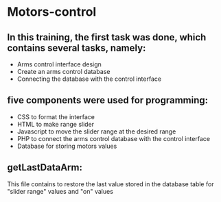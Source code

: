 # Motors-control
## In this training, the first task was done, which contains several tasks, namely:
 * Arms control interface design
 *  Create an arms control database
 *  Connecting the database with the control interface

 ## five components were used for programming:
* CSS to format the interface
* HTML to make range slider 
* Javascript to move the slider range at the desired range
* PHP to connect the arms control database with the control interface
* Database for storing motors values

## getLastDataArm:
This file contains to restore the last value stored in the database table for "slider range" values and "on" values

